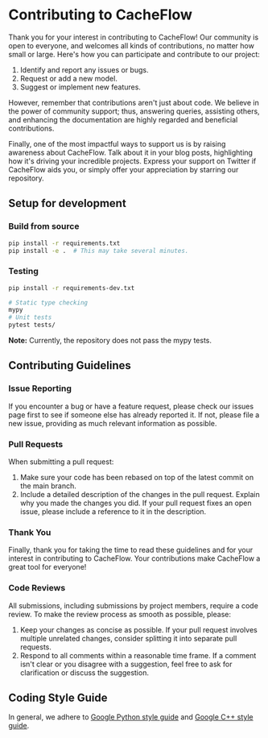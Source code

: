 # Contributing to CacheFlow

Thank you for your interest in contributing to CacheFlow!
Our community is open to everyone, and welcomes all kinds of contributions, no matter how small or large.
Here's how you can participate and contribute to our project:

1. Identify and report any issues or bugs.
2. Request or add a new model.
3. Suggest or implement new features.

However, remember that contributions aren't just about code.
We believe in the power of community support; thus, answering queries, assisting others, and enhancing the documentation are highly regarded and beneficial contributions.

Finally, one of the most impactful ways to support us is by raising awareness about CacheFlow.
Talk about it in your blog posts, highlighting how it's driving your incredible projects.
Express your support on Twitter if CacheFlow aids you, or simply offer your appreciation by starring our repository.


## Setup for development

### Build from source

```bash
pip install -r requirements.txt
pip install -e .  # This may take several minutes.
```

### Testing

```bash
pip install -r requirements-dev.txt

# Static type checking
mypy
# Unit tests
pytest tests/
```
**Note:** Currently, the repository does not pass the mypy tests.


## Contributing Guidelines

### Issue Reporting

If you encounter a bug or have a feature request, please check our issues page first to see if someone else has already reported it.
If not, please file a new issue, providing as much relevant information as possible.

### Pull Requests

When submitting a pull request:

1. Make sure your code has been rebased on top of the latest commit on the main branch.
2. Include a detailed description of the changes in the pull request.
Explain why you made the changes you did.
If your pull request fixes an open issue, please include a reference to it in the description.

### Thank You

Finally, thank you for taking the time to read these guidelines and for your interest in contributing to CacheFlow.
Your contributions make CacheFlow a great tool for everyone!

### Code Reviews

All submissions, including submissions by project members, require a code review.
To make the review process as smooth as possible, please:

1. Keep your changes as concise as possible.
If your pull request involves multiple unrelated changes, consider splitting it into separate pull requests.
2. Respond to all comments within a reasonable time frame.
If a comment isn't clear or you disagree with a suggestion, feel free to ask for clarification or discuss the suggestion.


## Coding Style Guide

In general, we adhere to [Google Python style guide](https://google.github.io/styleguide/pyguide.html) and [Google C++ style guide](https://google.github.io/styleguide/cppguide.html).
